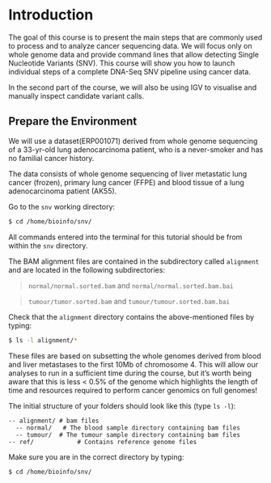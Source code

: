 # Introduction

The goal of this course is to present the main steps that are
commonly used to process and to analyze cancer sequencing data. We will
focus only on whole genome data and provide command lines that allow
detecting Single Nucleotide Variants (SNV). This course will show you
how to launch individual steps of a complete DNA-Seq SNV pipeline using
cancer data.

In the second part of the course, we will also be using IGV to
visualise and manually inspect candidate variant calls.


## Prepare the Environment

We will use a dataset(ERP001071) derived from whole genome sequencing of a
33-yr-old lung adenocarcinoma patient, who is a never-smoker and has no
familial cancer history.

The data consists of whole genome sequencing of liver metastatic lung
cancer (frozen), primary lung cancer (FFPE) and blood tissue of a lung
adenocarcinoma patient (AK55).

Go to the `snv` working directory:

```bash
$ cd /home/bioinfo/snv/
```

All commands entered into the terminal for this tutorial should be from
within the `snv` directory.


The BAM alignment files are contained in the subdirectory called
`alignment` and are located in the following subdirectories:

> `normal/normal.sorted.bam` and `normal/normal.sorted.bam.bai`

> `tumour/tumor.sorted.bam` and `tumour/tumour.sorted.bam.bai`

Check that the `alignment` directory contains the above-mentioned files by typing:

```bash
$ ls -l alignment/*
```

These files are based on subsetting the whole genomes derived from blood
and liver metastases to the first 10Mb of chromosome 4. This will allow
our analyses to run in a sufficient time during the course, but it’s
worth being aware that this is less < 0.5% of the genome which
highlights the length of time and resources required to perform cancer
genomics on full genomes!

The initial structure of your folders should look like this (type `ls -l`):

```
-- alignment/ # bam files
  -- normal/   # The blood sample directory containing bam files
  -- tumour/  # The tumour sample directory containing bam files
-- ref/            # Contains reference genome files
```

Make sure you are in the correct directory by typing:

```bash
$ cd /home/bioinfo/snv/
```
